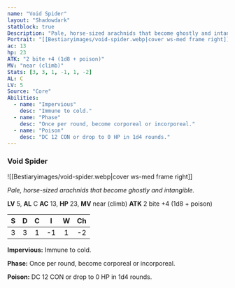 ```yaml
---
name: "Void Spider"
layout: "Shadowdark"
statblock: true
Description: "Pale, horse-sized arachnids that become ghostly and intangible."
Portrait: "[[Bestiaryimages/void-spider.webp|cover ws-med frame right]]"
ac: 13
hp: 23
ATK: "2 bite +4 (1d8 + poison)"
MV: "near (climb)"
Stats: [3, 3, 1, -1, 1, -2]
AL: C
LV: 5
Source: "Core"
Abilities:
  - name: "Impervious"
    desc: "Immune to cold."
  - name: "Phase"
    desc: "Once per round, become corporeal or incorporeal."
  - name: "Poison"
    desc: "DC 12 CON or drop to 0 HP in 1d4 rounds."
---
```


### Void Spider

![[Bestiaryimages/void-spider.webp|cover ws-med frame right]]

_Pale, horse-sized arachnids that become ghostly and intangible._

**LV** 5, **AL** C
**AC** 13, **HP** 23, **MV** near (climb)
**ATK** 2 bite +4 (1d8 + poison)

|  S  |  D  |  C  |  I  |  W  |  Ch  |
|:---:|:---:|:---:|:---:|:---:|:----:|
| 3 | 3 | 1 | -1 | 1 | -2 |

**Impervious:** Immune to cold.

**Phase:** Once per round, become corporeal or incorporeal.

**Poison:** DC 12 CON or drop to 0 HP in 1d4 rounds.

